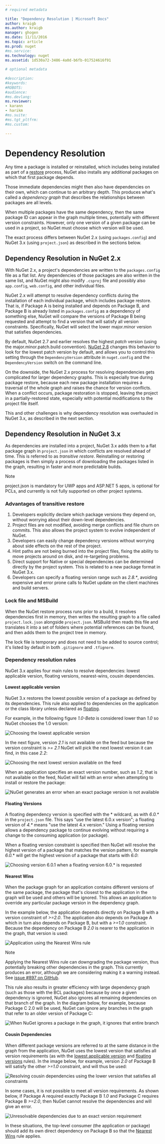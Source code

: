 ```yaml
--- 
# required metadata 
 
title: "Dependency Resolution | Microsoft Docs" 
author: kraigb 
ms.author: kraigb 
manager: ghogen 
ms.date: 11/11/2016 
ms.topic: article 
ms.prod: nuget 
#ms.service: 
ms.technology: nuget 
ms.assetid: 1d530a72-3486-4a0d-b6fb-017524616f91
 
# optional metadata 
 
#description: 
#keywords: 
#ROBOTS: 
#audience: 
#ms.devlang: 
ms.reviewer:  
- karann 
- harikm 
#ms.suite:  
#ms.tgt_pltfrm: 
#ms.custom: 
 
--- 
```



# Dependency Resolution 

Any time a package is installed or reinstalled, which includes being installed as part of a [restore](../consume-packages/package-restore.md) process, NuGet also installs any additional packages on which that first package depends.

Those immediate dependencies might then also have dependencies on their own, which can continue to an arbitrary depth. This produces what's called a *dependency graph* that describes the relationships between packages are all levels. 

When multiple packages have the same dependency, then the same package ID can appear in the graph multiple times, potentially with different version constraints. However, only one version of a given package can be used in a project, so NuGet must choose which version will be used. 
 
The exact process differs between NuGet 2.x (using `packages.config`) and NuGet 3.x (using `project.json`) as described in the sections below.


## Dependency Resolution in NuGet 2.x

With NuGet 2.x, a project's dependencies are written to the `packages.config` file as a flat list. Any dependencies of those packages are also written in the same list, and NuGet might also modify `.csproj` file and possibly also `app.config`, `web.config`, and other individual files.

NuGet 2.x will attempt to resolve dependency conflicts during the installation of each individual package, which includes package restore. That is, if Package A is being installed and depends on Package B, and Package B is already listed in `packages.config` as a dependency of something else, NuGet will compare the versions of Package B being requested and attempt to find a version that will satisfy all version constraints. Specifically, NuGet will select the lower major.minor version that satisfies dependencies.

By default, NuGet 2.7 and earlier resolves the highest *patch* version (using the major.minor.patch.build convention). [NuGet 2.8](https://docs.nuget.org/release-notes/nuget-2.8#patch-resolution-for-dependencies) changes this behavior to look for the lowest patch version by default, and allows you to control this setting through the `DependencyVersion` attribute in `nuget.config` and the `-DependencyVersion` switch on the command line.    

On the downside, the NuGet 2.x process for resolving dependencies gets complicated for larger dependency graphs. This is especially true during package restore, because each new package installation requires a traversal of the whole graph and raises the chance for version conflicts. When a conflict occurs, package restoration is stopped, leaving the project in a partially-restored state, especially with potential modifications to the project file itself.

This and other challenges is why dependency resolution was overhauled in NuGet 3.x, as described in the next section. 
 
## Dependency Resolution in NuGet 3.x 

As dependencies are installed into a project, NuGet 3.x adds them to a flat package graph in `project.json` in which conflicts are resolved ahead of time. This is referred to as *transitive restore*. Reinstalling or restoring packages is then simply a process of downloading the packages listed in the graph, resulting in faster and more predictable builds. 

> [!NOTE]
> project.json is mandatory for UWP apps and ASP.NET 5 apps, is optional for PCLs, and currently is not fully supported on other project systems.


### Advantages of transitive restore

1. Developers explicitly declare which package versions they depend on, without worrying about their down-level dependencies. 
2. Project files are not modified, avoiding merge conflicts and file churn on commits. This also allows the project system to evolve independent of NuGet. 
3. Developers can easily change dependency versions without worrying about side effects on the rest of the project.  
4. Hint paths are not being burned into the project files, fixing the ability to move projects around on disk, and re-targeting problems. 
5. Direct support for Native or special dependencies can be determined directly by the project system. This is related to a new package format in NuGet 3.x. 
6. Developers can specify a floating version range such as *2.8.\**, avoiding expensive and error prone calls to NuGet update on the client machines and build servers. 

### Lock file and MSBuild

When the NuGet restore process runs prior to a build, it resolves dependencies first in memory, then writes the resulting graph to a file called `project.lock.json` alongside `project.json`. MSBuild then reads this file and translates it into a set of folders where potential references can be found, and then adds them to the project tree in memory. 

The lock file is temporary and does not need to be added to source control; it's listed by default in both `.gitignore` and `.tfignore`. 
  

### Dependency resolution rules

NuGet 3.x applies four main rules to resolve dependencies: lowest applicable version, floating versions, nearest-wins, cousin dependencies. 

#### Lowest applicable version

NuGet 3.x restores the lowest possible version of a package as defined by its dependencies. This rule also applied to dependencies on the application or the class library unless declared as [floating](#floating-versions).  

For example, in the following figure *1.0-Beta* is considered lower than *1.0* so NuGet chooses the 1.0 version: 

![Choosing the lowest applicable version](/media/projectJson-dependency-1.png)

In the next figure, version *2.1* is not available on the feed but because the version constraint is *>= 2.1* NuGet will pick the next lowest version it can find, in this case *2.2*:

![Choosing the next lowest version available on the feed](/media/projectJson-dependency-2.png)

When an application specifies an exact version number, such as *1.2*, that is not available on the feed, NuGet will fail with an error when attempting to install or restore the package:

![NuGet generates an error when an exact package version is not available](/media/projectJson-dependency-3.png)

#### Floating Versions

A floating dependency version is specified with the * wildcard, as with *6.0.\** in the `project.json` file. This says "use the latest 6.0.x version"; a floating version of *4.\** means "use the latest 4.x version." Using a floating version allows a dependency package to continue evolving without requiring a change to the consuming application (or package).

When a floating version constraint is specified then NuGet will resolve the highest version of a package that matches the version pattern, for example *6.0.** will get the highest version of a package that starts with *6.0*: 

![Choosing version 6.0.1 when a floating version 6.0.* is requested](/media/projectJson-dependency-4.png)


#### Nearest Wins

When the package graph for an application contains different versions of the same package, the package that's closest to the application in the graph will be used and others will be ignored. This allows an application to override any particular package version in the dependency graph. 

In the example below, the application depends directly on Package B with a version constraint of *>=2.0*. The application also depends on Package A which in turn also depends on Package B, but with a *>=1.0* constraint. Because the dependency on Package B *2.0* is nearer to the application in the graph, that version is used:

![Application using the Nearest Wins rule](/media/projectJson-dependency-5.png)

>[!NOTE]
> Applying the Nearest Wins rule can downgrading the package version, thus potentially breaking other dependencies in the graph. This currently produces an error, although we are considering making it a warning instead. See <a href="https://github.com/NuGet/Home/issues/897">issue #897 on GitHub</a>.

This rule also results in greater efficiency with large dependency graph (such as those with the BCL packages) because by once a given dependency is ignored, NuGet also ignores all remaining dependencies on that branch of the graph. In the diagram below, for example, because Package C 2.0 will be used, NuGet can ignore any branches in the graph that refer to an older version of Package C: 

![When NuGet ignores a package in the graph, it ignores that entire branch](/media/projectJson-dependency-6.png)

#### Cousin Dependencies

When different package versions are referred to at the same distance in the graph from the application, NuGet uses the lowest version that satisfies all version requirements (as with the [lowest applicable version](#lowest-applicable-version) and [floating versions](#floating-versions) rules). In the image below, for example, version *2.0* of Package B will satisfy the other *>=1.0* constraint, and will thus be used:

![Resolving cousin dependencies using the lower version that satisfies all constraints](/media/projectJson-dependency-7.png)

In some cases, it is not possible to meet all version requirements. As shown below, if Package A required exactly Package B *1.0* and Package C requires Package B *>=2.0*, then NuGet cannot resolve the dependencies and will give an error.  

![Unresolvable dependencies due to an exact version requirement](/media/projectJson-dependency-8.png)

In these situations, the top-level consumer (the application or package) should add its own direct dependency on Package B so that the [Nearest Wins](#nearest-wins) rule applies.
